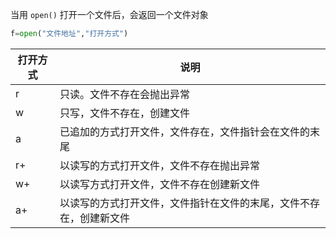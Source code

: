 
当用 `open()` 打开一个文件后，会返回一个文件对象

```py
f=open("文件地址","打开方式")
```

| 打开方式 | 说明                                                         |
| -------- | ------------------------------------------------------------ |
| r        | 只读。文件不存在会抛出异常                                   |
| w        | 只写，文件不存在，创建文件                                   |
| a        | 已追加的方式打开文件，文件存在，文件指针会在文件的末尾       |
| r+       | 以读写的方式打开文件，文件不存在抛出异常                     |
| w+       | 以读写方式打开文件，文件不存在创建新文件                     |
| a+       | 以读写的方式打开文件，文件指针在文件的末尾，文件不存在，创建新文件 |